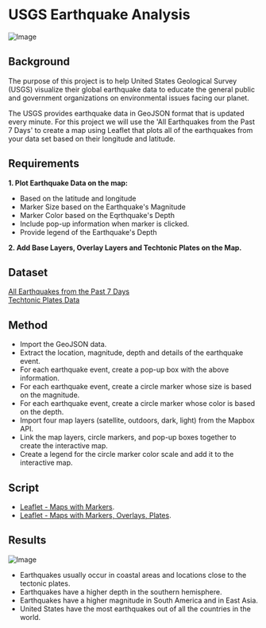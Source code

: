 # USGS Earthquake Analysis

![Image](https://cdn.downtoearth.org.in/library/large/2020-07-09/0.09889000_1594303909_earthquake.jpg)

## Background

The purpose of this project is to help United States Geological Survey (USGS) visualize their global earthquake data to educate the general public and government organizations on environmental issues facing our planet.

The USGS provides earthquake data in GeoJSON format that is updated every minute.  For this project we will use the 'All Earthquakes from the Past 7 Days' to create a map using Leaflet that plots all of the earthquakes from your data set based on their longitude and latitude.

## Requirements

**1.  Plot Earthquake Data on the map:**
  * Based on the latitude and longitude
  * Marker Size based on the Earthquake's Magnitude
  * Marker Color based on the Eqrthquake's Depth
  * Include pop-up information when marker is clicked.
  * Provide legend of the Earthquake's Depth

**2.  Add Base Layers, Overlay Layers and Techtonic Plates on the Map.**

## Dataset

[All Earthquakes from the Past 7 Days](https://earthquake.usgs.gov/earthquakes/feed/v1.0/summary/all_week.geojson)<br>
[Techtonic Plates Data](https://raw.githubusercontent.com/fraxen/tectonicplates/master/GeoJSON/PB2002_boundaries.json)

## Method

* Import the GeoJSON data.
* Extract the location, magnitude, depth and details of the earthquake event.
* For each earthquake event, create a pop-up box with the above information.
* For each earthquake event, create a circle marker whose size is based on the magnitude.
* For each earthquake event, create a circle marker whose color is based on the depth.
* Import four map layers (satellite, outdoors, dark, light) from the Mapbox API.
* Link the map layers, circle markers, and pop-up boxes together to create the interactive map.
* Create a legend for the circle marker color scale and add it to the interactive map.

## Script

* [Leaflet - Maps with Markers](https://github.com/cecileung1208/Leaflet-Challenge/tree/main/Leaflet%20-%20Level%201).
* [Leaflet - Maps with Markers, Overlays, Plates](https://github.com/cecileung1208/Leaflet-Challenge/tree/main/Leaflet%20-%20Level%202).

## Results

![Image](https://github.com/cecileung1208/USGS-Earthquake-Analysis/blob/main/Images/Global.png)

* Earthquakes usually occur in coastal areas and locations close to the tectonic plates.
* Earthquakes have a higher depth in the southern hemisphere.
* Earthquakes have a higher magnitude in South America and in East Asia.
* United States have the most earthquakes out of all the countries in the world.
